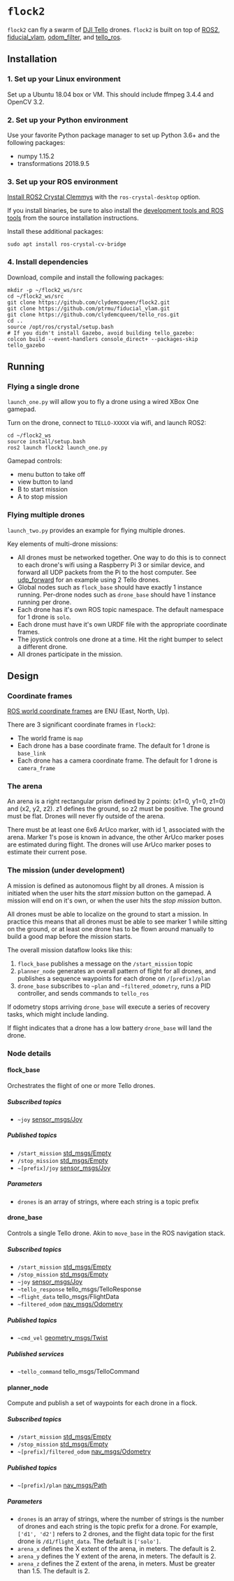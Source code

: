 # `flock2`

`flock2` can fly a swarm of [DJI Tello](https://store.dji.com/product/tello) drones.
`flock2` is built on top of [ROS2](https://index.ros.org/doc/ros2/),
 [fiducial_vlam](https://github.com/ptrmu/fiducial_vlam),
 [odom_filter](https://github.com/clydemcqueen/odom_filter),
 and [tello_ros](https://github.com/clydemcqueen/tello_ros).

## Installation

### 1. Set up your Linux environment

Set up a Ubuntu 18.04 box or VM. This should include ffmpeg 3.4.4 and OpenCV 3.2.

### 2. Set up your Python environment

Use your favorite Python package manager to set up Python 3.6+ and the following packages:

* numpy 1.15.2
* transformations 2018.9.5

### 3. Set up your ROS environment

[Install ROS2 Crystal Clemmys](https://index.ros.org/doc/ros2/Installation/) with the `ros-crystal-desktop` option.

If you install binaries, be sure to also install the 
[development tools and ROS tools](https://index.ros.org/doc/ros2/Installation/Linux-Development-Setup/)
from the source installation instructions.

Install these additional packages:
~~~
sudo apt install ros-crystal-cv-bridge
~~~

### 4. Install dependencies

Download, compile and install the following packages:
~~~
mkdir -p ~/flock2_ws/src
cd ~/flock2_ws/src
git clone https://github.com/clydemcqueen/flock2.git
git clone https://github.com/ptrmu/fiducial_vlam.git
git clone https://github.com/clydemcqueen/tello_ros.git
cd ..
source /opt/ros/crystal/setup.bash
# If you didn't install Gazebo, avoid building tello_gazebo:
colcon build --event-handlers console_direct+ --packages-skip tello_gazebo
~~~

## Running

### Flying a single drone

`launch_one.py` will allow you to fly a drone using a wired XBox One gamepad.

Turn on the drone, connect to `TELLO-XXXXX` via wifi, and launch ROS2:
~~~
cd ~/flock2_ws
source install/setup.bash
ros2 launch flock2 launch_one.py
~~~

Gamepad controls:
* menu button to take off
* view button to land
* B to start mission
* A to stop mission
 
### Flying multiple drones

`launch_two.py` provides an example for flying multiple drones.

Key elements of multi-drone missions:

* All drones must be networked together. One way to do this is to connect to each drone's wifi
using a Raspberry Pi 3 or similar device, and forward all UDP packets from the Pi to the host computer.
See [udp_forward](https://github.com/clydemcqueen/udp_forward) for an example using 2 Tello drones.
* Global nodes such as `flock_base` should have exactly 1 instance running.
Per-drone nodes such as `drone_base` should have 1 instance running per drone.
* Each drone has it's own ROS topic namespace. The default namespace for 1 drone is `solo`.
* Each drone must have it's own URDF file with the appropriate coordinate frames.
* The joystick controls one drone at a time. Hit the right bumper to select a different drone.
* All drones participate in the mission.

## Design

### Coordinate frames

[ROS world coordinate frames](http://www.ros.org/reps/rep-0103.html) are ENU (East, North, Up).

There are 3 significant coordinate frames in `flock2`:
* The world frame is `map`
* Each drone has a base coordinate frame. The default for 1 drone is `base_link`
* Each drone has a camera coordinate frame. The default for 1 drone is `camera_frame`

### The arena

An arena is a right rectangular prism defined by 2 points: (x1=0, y1=0, z1=0) and (x2, y2, z2).
z1 defines the ground, so z2 must be positive.
The ground must be flat.
Drones will never fly outside of the arena.

There must be at least one 6x6 ArUco marker, with id 1, associated with the arena.
Marker 1's pose is known in advance, the other ArUco marker poses are estimated during flight.
The drones will use ArUco marker poses to estimate their current pose.

### The mission (under development)

A mission is defined as autonomous flight by all drones.
A mission is initiated when the user hits the _start mission_ button on the gamepad.
A mission will end on it's own, or when the user hits the _stop mission_ button.

All drones must be able to localize on the ground to start a mission.
In practice this means that all drones must be able to see marker 1 while sitting on the ground,
or at least one drone has to be flown around manually to build a good map before the mission starts.

The overall mission dataflow looks like this:

1. `flock_base` publishes a message on the `/start_mission` topic
2. `planner_node` generates an overall pattern of flight for all drones, and publishes a 
sequence waypoints for each drone on `/[prefix]/plan`
3. `drone_base` subscribes to `~plan` and `~filtered_odometry`, runs a PID controller,
and sends commands to `tello_ros`

If odometry stops arriving `drone_base` will execute a series of recovery tasks, which might include landing.

If flight indicates that a drone has a low battery `drone_base` will land the drone.

### Node details

#### flock_base

Orchestrates the flight of one or more Tello drones.

##### Subscribed topics

* `~joy` [sensor_msgs/Joy](http://docs.ros.org/api/sensor_msgs/html/msg/Joy.html)

##### Published topics

* `/start_mission` [std_msgs/Empty](http://docs.ros.org/api/std_msgs/html/msg/Empty.html)
* `/stop_mission` [std_msgs/Empty](http://docs.ros.org/api/std_msgs/html/msg/Empty.html)
* `~[prefix]/joy` [sensor_msgs/Joy](http://docs.ros.org/api/sensor_msgs/html/msg/Joy.html)

##### Parameters

* `drones` is an array of strings, where each string is a topic prefix

#### drone_base

Controls a single Tello drone. Akin to `move_base` in the ROS navigation stack.

##### Subscribed topics

* `/start_mission` [std_msgs/Empty](http://docs.ros.org/api/std_msgs/html/msg/Empty.html)
* `/stop_mission` [std_msgs/Empty](http://docs.ros.org/api/std_msgs/html/msg/Empty.html)
* `~joy` [sensor_msgs/Joy](http://docs.ros.org/api/sensor_msgs/html/msg/Joy.html)
* `~tello_response` tello_msgs/TelloResponse
* `~flight_data` tello_msgs/FlightData
* `~filtered_odom` [nav_msgs/Odometry](http://docs.ros.org/api/nav_msgs/html/msg/Odometry.html)

##### Published topics

* `~cmd_vel` [geometry_msgs/Twist](http://docs.ros.org/api/geometry_msgs/html/msg/Twist.html)

##### Published services

* `~tello_command` tello_msgs/TelloCommand

#### planner_node

Compute and publish a set of waypoints for each drone in a flock.

##### Subscribed topics

* `/start_mission` [std_msgs/Empty](http://docs.ros.org/api/std_msgs/html/msg/Empty.html)
* `/stop_mission` [std_msgs/Empty](http://docs.ros.org/api/std_msgs/html/msg/Empty.html)
* `~[prefix]/filtered_odom` [nav_msgs/Odometry](http://docs.ros.org/api/nav_msgs/html/msg/Odometry.html)

##### Published topics

* `~[prefix]/plan` [nav_msgs/Path](http://docs.ros.org/api/nav_msgs/html/msg/Path.html)

##### Parameters

* `drones` is an array of strings, where the number of strings is the number of drones and each string is the topic prefix for a drone.
For example, `['d1', 'd2']` refers to 2 drones, and the flight data topic for the first drone is `/d1/flight_data`.
The default is `['solo']`.
* `arena_x` defines the X extent of the arena, in meters. The default is 2.
* `arena_y` defines the Y extent of the arena, in meters. The default is 2.
* `arena_z` defines the Z extent of the arena, in meters. Must be greater than 1.5. The default is 2.
